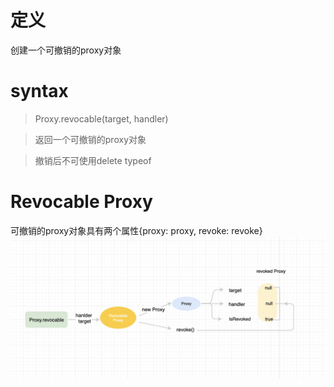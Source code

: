 # 定义

创建一个可撤销的proxy对象


# syntax

> Proxy.revocable(target, handler)

> 返回一个可撤销的proxy对象

> 撤销后不可使用delete typeof

# Revocable Proxy

可撤销的proxy对象具有两个属性{proxy: proxy, revoke: revoke}
<img src="../../../../static/img/revocableProxy.png" width="800">




